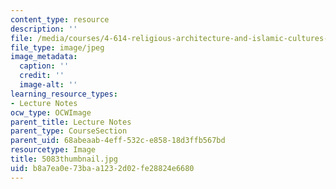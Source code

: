 ```yaml
---
content_type: resource
description: ''
file: /media/courses/4-614-religious-architecture-and-islamic-cultures-fall-2002/b8a7ea0e73baa1232d02fe28824e6680_5083thumbnail.jpg
file_type: image/jpeg
image_metadata:
  caption: ''
  credit: ''
  image-alt: ''
learning_resource_types:
- Lecture Notes
ocw_type: OCWImage
parent_title: Lecture Notes
parent_type: CourseSection
parent_uid: 68abeaab-4eff-532c-e858-18d3ffb567bd
resourcetype: Image
title: 5083thumbnail.jpg
uid: b8a7ea0e-73ba-a123-2d02-fe28824e6680
---
```

